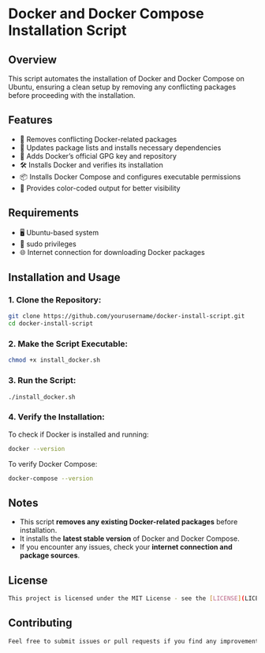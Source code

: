 # Docker and Docker Compose Installation Script

## Overview
This script automates the installation of Docker and Docker Compose on Ubuntu, ensuring a clean setup by removing any conflicting packages before proceeding with the installation.

## Features

- 🚀 Removes conflicting Docker-related packages
- 🔄 Updates package lists and installs necessary dependencies
- 🔑 Adds Docker’s official GPG key and repository
- 🛠 Installs Docker and verifies its installation
- 📦 Installs Docker Compose and configures executable permissions
- 🎨 Provides color-coded output for better visibility

## Requirements

- 🖥 Ubuntu-based system
- 🔑 sudo privileges
- 🌐 Internet connection for downloading Docker packages

## Installation and Usage

### 1. Clone the Repository:

```bash
git clone https://github.com/yourusername/docker-install-script.git
cd docker-install-script
```

### 2. Make the Script Executable:

```bash
chmod +x install_docker.sh
```

### 3. Run the Script:

```bash
./install_docker.sh
```

### 4. Verify the Installation:

To check if Docker is installed and running:

```bash
docker --version
```

To verify Docker Compose:

```bash
docker-compose --version
```

## Notes

- This script **removes any existing Docker-related packages** before installation.
- It installs the **latest stable version** of Docker and Docker Compose.
- If you encounter any issues, check your **internet connection and package sources**.

## License

```bash
This project is licensed under the MIT License - see the [LICENSE](LICENSE) file for details.
```

## Contributing

```bash
Feel free to submit issues or pull requests if you find any improvements or bugs!
```

